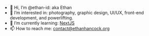 - 👋 Hi, I’m @ethan-id: aka Ethan
- 👀 I’m interested in: photography, graphic design, UI/UX, front-end development, and powerlifting.
- 🌱 I’m currently learning: [NextJS](https://nextjs.org/)
- 📫 How to reach me: contact@ethanhancock.org

<!---
ethan-id/ethan-id is a ✨ special ✨ repository because its `README.md` (this file) appears on your GitHub profile.
You can click the Preview link to take a look at your changes.
--->
